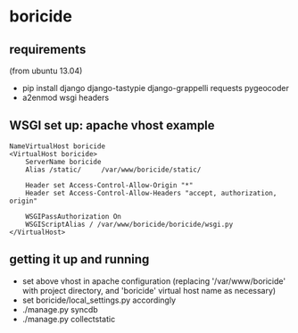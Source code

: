 boricide
========

requirements
--------------
(from ubuntu 13.04)
 - pip install django django-tastypie django-grappelli requests pygeocoder
 - a2enmod wsgi headers

WSGI set up: apache vhost example
--------------
    NameVirtualHost boricide
    <VirtualHost boricide>
        ServerName boricide
        Alias /static/     /var/www/boricide/static/
    
        Header set Access-Control-Allow-Origin "*"
        Header set Access-Control-Allow-Headers "accept, authorization, origin"
    
        WSGIPassAuthorization On
        WSGIScriptAlias / /var/www/boricide/boricide/wsgi.py
    </VirtualHost>

getting it up and running
--------------

 - set above vhost in apache configuration (replacing '/var/www/boricide' with project directory, and 'boricide' virtual host name as necessary)
 - set boricide/local_settings.py accordingly
 - ./manage.py syncdb
 - ./manage.py collectstatic

